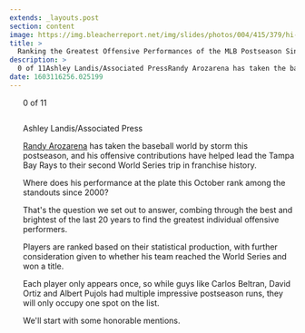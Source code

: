 ```yaml
--- 
extends: _layouts.post 
section: content 
image: https://img.bleacherreport.net/img/slides/photos/004/415/379/hi-res-8f14f9cb35785ca820cc8523b8f88326_crop_exact.jpg?w=1200&h=1200&q=75 
title: > 
  Ranking the Greatest Offensive Performances of the MLB Postseason Since 2000 
description: > 
  0 of 11Ashley Landis/Associated PressRandy Arozarena has taken the baseball world by storm this postseason, and his offensive contributions have helped lead the Tampa Bay Rays to their second World Series trip in franchise history.Where does his performance at the plate this October rank among the standouts since 2000?That's the question we set out to answer, combing through the best and brightest of the last 20 years to find the greatest individual offensive performers.Players are ranked based on their statistical production, with further consideration given to whether his team reached the World Series and won a title.Each player only appears once, so while guys like Carlos Beltran, David Ortiz and Albert Pujols had multiple impressive postseason runs, they will only occupy one spot on the list. 
date: 1603116256.025199 
--- 
```

<ol><p class="slideData">0 of 11</p><p></p><img alt="" src="https://static-assets.bleacherreport.net/img/atoms/lazyImage/logo.png"><p class="credit">Ashley Landis/Associated Press</p><p class=""><a href="http://bleacherreport.com/randy-arozarena">Randy Arozarena</a> has taken the baseball world by storm this postseason, and his offensive contributions have helped lead the Tampa Bay Rays to their second World Series trip in franchise history.</p><p class="">Where does his performance at the plate this October rank among the standouts since 2000?</p><p class="">That's the question we set out to answer, combing through the best and brightest of the last 20 years to find the greatest individual offensive performers.</p><p class="">Players are ranked based on their statistical production, with further consideration given to whether his team reached the World Series and won a title.</p><p class="">Each player only appears once, so while guys like Carlos Beltran, David Ortiz and Albert Pujols had multiple impressive postseason runs, they will only occupy one spot on the list.</p><p class="">We'll start with some honorable mentions.</p></ol>